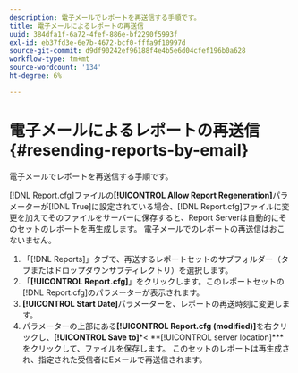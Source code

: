```yaml
---
description: 電子メールでレポートを再送信する手順です。
title: 電子メールによるレポートの再送信
uuid: 384dfa1f-6a72-4fef-886e-bf2290f5993f
exl-id: eb37fd3e-6e7b-4672-bcf0-fffa9f10997d
source-git-commit: d9df90242ef96188f4e4b5e6d04cfef196b0a628
workflow-type: tm+mt
source-wordcount: '134'
ht-degree: 6%

---
```


# 電子メールによるレポートの再送信{#resending-reports-by-email}

電子メールでレポートを再送信する手順です。

[!DNL Report.cfg]ファイルの&#x200B;**[!UICONTROL Allow Report Regeneration]**&#x200B;パラメーターが[!DNL True]に設定されている場合、[!DNL Report.cfg]ファイルに変更を加えてそのファイルをサーバーに保存すると、Report Serverは自動的にそのセットのレポートを再生成します。 電子メールでのレポートの再送信はおこないません。

1. 「[!DNL Reports]」タブで、再送するレポートセットのサブフォルダー（タブまたはドロップダウンサブディレクトリ）を選択します。
1. 「**[!UICONTROL Report.cfg]**」をクリックします。このレポートセットの[!DNL Report.cfg]のパラメーターが表示されます。
1. **[!UICONTROL Start Date]**&#x200B;パラメーターを、レポートの再送時刻に変更します。
1. パラメーターの上部にある&#x200B;**[!UICONTROL Report.cfg (modified)]**&#x200B;を右クリックし、**[!UICONTROL Save to]***&lt; **[!UICONTROL server location]***をクリックして、ファイルを保存します。
このセットのレポートは再生成され、指定された受信者にEメールで再送信されます。
